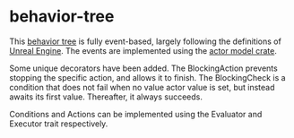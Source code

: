 # behavior-tree

This [behavior tree](<https://en.wikipedia.org/wiki/Behavior_tree_(artificial_intelligence,_robotics_and_control)>) is fully event-based, largely following the definitions of [Unreal Engine](https://docs.unrealengine.com/5.0/en-US/behavior-tree-in-unreal-engine---overview/#behaviortreesareevent-driven). The events are implemented using the [actor model crate](https://gitlab.com/avalor_ai/actor-model).

Some unique decorators have been added. The BlockingAction prevents stopping the specific action, and allows it to finish. The BlockingCheck is a condition that does not fail when no value actor value is set, but instead awaits its first value. Thereafter, it always succeeds.

Conditions and Actions can be implemented using the Evaluator and Executor trait respectively.
